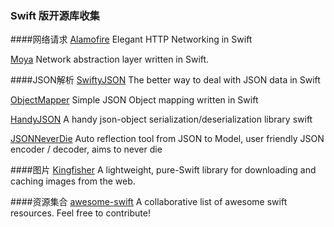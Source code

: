 ### Swift 版开源库收集

####网络请求
[Alamofire](https://github.com/Alamofire/Alamofire.git)	Elegant HTTP Networking in Swift

[Moya](https://github.com/Moya/Moya.git)	Network abstraction layer written in Swift.

####JSON解析
[SwiftyJSON](https://github.com/SwiftyJSON/SwiftyJSON.git) The better way to deal with JSON data in Swift

[ObjectMapper](https://github.com/Hearst-DD/ObjectMapper.git)	Simple JSON Object mapping written in Swift

[HandyJSON](https://github.com/alibaba/HandyJSON.git) A handy json-object serialization/deserialization library
swift

[JSONNeverDie](https://github.com/johnlui/JSONNeverDie.git) Auto reflection tool from JSON to Model, user friendly JSON encoder / decoder, aims to never die

####图片
[Kingfisher](https://github.com/onevcat/Kingfisher.git) A lightweight, pure-Swift library for downloading and caching images from the web.

####资源集合
[awesome-swift](https://github.com/matteocrippa/awesome-swift.git) A collaborative list of awesome swift resources. Feel free to contribute!

